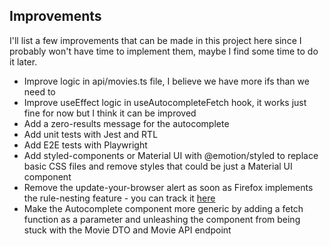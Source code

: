 ## Improvements

I'll list a few improvements that can be made in this project here since I probably won't have time to implement them, maybe I find some time to do it later.

 - Improve logic in api/movies.ts file, I believe we have more ifs than we need to
 - Improve useEffect logic in useAutocompleteFetch hook, it works just fine for now but I think it can be improved
 - Add a zero-results message for the autocomplete
 - Add unit tests with Jest and RTL
 - Add E2E tests with Playwright
 - Add styled-components or Material UI with @emotion/styled to replace basic CSS files and remove styles that could be just a Material UI component
 - Remove the update-your-browser alert as soon as Firefox implements the rule-nesting feature - you can track it [here](https://caniuse.com/css-nesting)
 - Make the Autocomplete component more generic by adding a fetch function as a parameter and unleashing the component from being stuck with the Movie DTO and Movie API endpoint